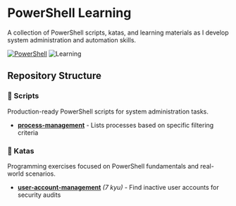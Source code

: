 # PowerShell Learning

A collection of PowerShell scripts, katas, and learning materials as I develop system administration and automation skills.

[![PowerShell](https://img.shields.io/badge/PowerShell-5391FE?style=for-the-badge&logo=powershell&logoColor=white)](https://docs.microsoft.com/en-us/powershell/)
![Learning](https://img.shields.io/badge/Status-Learning-blue)

## Repository Structure

### 📜 Scripts
Production-ready PowerShell scripts for system administration tasks.

- **[process-management](./scripts/process-management/)** - Lists processes based on specific filtering criteria

### 🥋 Katas
Programming exercises focused on PowerShell fundamentals and real-world scenarios.

- **[user-account-management](./katas/user-account-management/)** *(7 kyu)* - Find inactive user accounts for security audits

